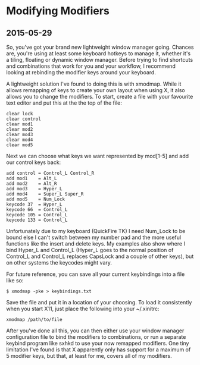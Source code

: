 # Modifying Modifiers
## 2015-05-29

So, you've got your brand new lightweight window manager going.
Chances are, you're using at least some keyboard hotkeys to manage
it, whether it's a tiling, floating or dynamic window manager.
Before trying to find shortcuts and combinations that work for you
and your workflow, I recommend looking at rebinding the modifier
keys around your keyboard.


A lightweight solution I've found to doing this is with xmodmap.
While it allows remapping of keys to create your own layout when
using X, it also allows you to change the modifiers. To start,
create a file with your favourite text editor and put this at the
the top of the file:

    clear lock
    clear control
    clear mod1
    clear mod2
    clear mod3
    clear mod4
    clear mod5

Next we can choose what keys we want represented by mod[1-5] and
add our control keys back:

    add control = Control_L Control_R
    add mod1    = Alt_L
    add mod2    = Alt_R
    add mod3    = Hyper_L
    add mod4    = Super_L Super_R
    add mod5    = Num_Lock
    keycode 37  = Hyper_L
    keycode 66  = Control_L
    keycode 105 = Control_L
    keycode 133 = Control_L

Unfortunately due to my keyboard (QuickFire TK) I need Num\_Lock to be
bound else I can't switch between my number pad and the more useful
functions like the insert and delete keys. My examples also show
where I bind Hyper\_L and Control\_L (Hyper\_L goes to the normal
position of Control\_L and Control\_L replaces CapsLock and a couple
of other keys), but on other systems the keycodes might vary.


For future reference, you can save all your current keybindings
into a file like so:

    $ xmodmap -pke > keybindings.txt


Save the file and put it in a location of your choosing. To load it
consistently when you start X11, just place the following into
your ~/.xinitrc:

    xmodmap /path/to/file

After you've done all this, you can then either use your window
manager configuration file to bind the modifiers to combinations, or run a
separate keybind program like sxhkd to use your now remapped
modifiers. One tiny limitation I've found is that X apparently only
has support for a maximum of 5 modifier keys, but that, at least
for me, covers all of my modifiers.

